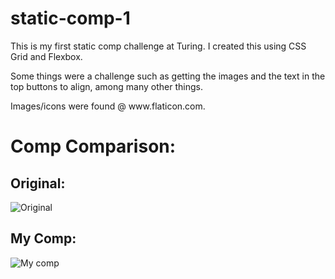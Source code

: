 # static-comp-1

<p>
This is my first static comp challenge at Turing. I created this using CSS Grid and Flexbox.
</p>  
<p>
 Some things were a challenge such as getting the images and the text in the top buttons to align, among many other things.
</p>
<p>
Images/icons were found @ www.flaticon.com.
</p>

<h1>Comp Comparison:</h1>

<h2>Original:</h2>

![Original](https://github.com/cierrajw/cjw-comp-challenge-1/blob/MediaQueries/images/original-comp-1.jpg)

<h2>My Comp:</h2>

![My comp](https://github.com/cierrajw/cjw-comp-challenge-1/blob/MediaQueries/images/my-comp-1.png)


